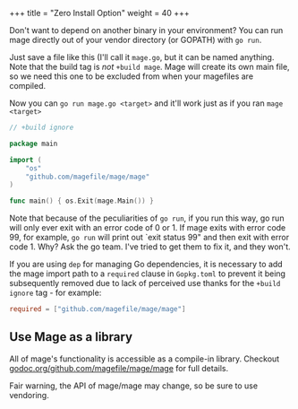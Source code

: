 +++
title = "Zero Install Option"
weight = 40
+++


Don't want to depend on another binary in your environment?  You can run mage
directly out of your vendor directory (or GOPATH) with `go run`.

Just save a file like this (I'll call it `mage.go`, but it can be named
anything. Note that the build tag is *not* `+build mage`.  Mage will create its own main file, so we need this one to be excluded from when your magefiles are compiled.  

Now you can `go run mage.go <target>` and it'll work just as if you ran `mage
<target>`

```go
// +build ignore

package main

import (
	"os"
	"github.com/magefile/mage/mage"
)

func main() { os.Exit(mage.Main()) }
```

Note that because of the peculiarities of `go run`, if you run this way, go run
will only ever exit with an error code of 0 or 1.  If mage exits with error code
99, for example, `go run` will print out `exit status 99" and then exit with
error code 1.  Why?  Ask the go team.  I've tried to get them to fix it, and
they won't.

If you are using `dep` for managing Go dependencies, it is necessary to add the mage import path to
a `required` clause in `Gopkg.toml` to prevent it being subsequently removed due to lack of
perceived use thanks for the `+build ignore` tag - for example:

```toml
required = ["github.com/magefile/mage/mage"]
```

## Use Mage as a library

All of mage's functionality is accessible as a compile-in library.  Checkout
[godoc.org/github.com/magefile/mage/mage](https://godoc.org/github.com/magefile/mage/mage)
for full details.

Fair warning, the API of mage/mage may change, so be sure to use vendoring.
